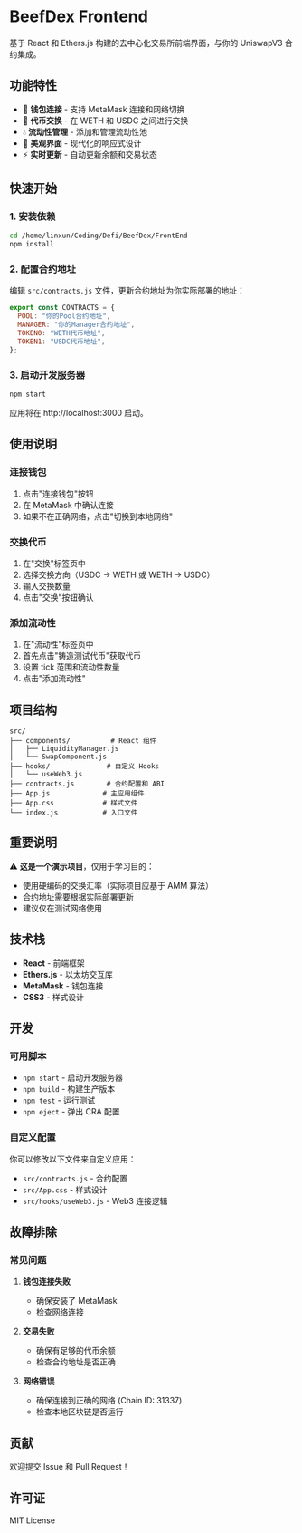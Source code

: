# BeefDex Frontend

基于 React 和 Ethers.js 构建的去中心化交易所前端界面，与你的 UniswapV3 合约集成。

## 功能特性

- 🔌 **钱包连接** - 支持 MetaMask 连接和网络切换
- 💱 **代币交换** - 在 WETH 和 USDC 之间进行交换
- 💧 **流动性管理** - 添加和管理流动性池
- 🎨 **美观界面** - 现代化的响应式设计
- ⚡ **实时更新** - 自动更新余额和交易状态

## 快速开始

### 1. 安装依赖

```bash
cd /home/linxun/Coding/Defi/BeefDex/FrontEnd
npm install
```

### 2. 配置合约地址

编辑 `src/contracts.js` 文件，更新合约地址为你实际部署的地址：

```javascript
export const CONTRACTS = {
  POOL: "你的Pool合约地址",
  MANAGER: "你的Manager合约地址", 
  TOKEN0: "WETH代币地址",
  TOKEN1: "USDC代币地址",
};
```

### 3. 启动开发服务器

```bash
npm start
```

应用将在 http://localhost:3000 启动。

## 使用说明

### 连接钱包

1. 点击"连接钱包"按钮
2. 在 MetaMask 中确认连接
3. 如果不在正确网络，点击"切换到本地网络"

### 交换代币

1. 在"交换"标签页中
2. 选择交换方向（USDC → WETH 或 WETH → USDC）
3. 输入交换数量
4. 点击"交换"按钮确认

### 添加流动性

1. 在"流动性"标签页中
2. 首先点击"铸造测试代币"获取代币
3. 设置 tick 范围和流动性数量
4. 点击"添加流动性"

## 项目结构

```
src/
├── components/          # React 组件
│   ├── LiquidityManager.js
│   └── SwapComponent.js
├── hooks/              # 自定义 Hooks
│   └── useWeb3.js
├── contracts.js        # 合约配置和 ABI
├── App.js             # 主应用组件
├── App.css            # 样式文件
└── index.js           # 入口文件
```

## 重要说明

⚠️ **这是一个演示项目**，仅用于学习目的：

- 使用硬编码的交换汇率（实际项目应基于 AMM 算法）
- 合约地址需要根据实际部署更新
- 建议仅在测试网络使用

## 技术栈

- **React** - 前端框架
- **Ethers.js** - 以太坊交互库
- **MetaMask** - 钱包连接
- **CSS3** - 样式设计

## 开发

### 可用脚本

- `npm start` - 启动开发服务器
- `npm build` - 构建生产版本
- `npm test` - 运行测试
- `npm eject` - 弹出 CRA 配置

### 自定义配置

你可以修改以下文件来自定义应用：

- `src/contracts.js` - 合约配置
- `src/App.css` - 样式设计
- `src/hooks/useWeb3.js` - Web3 连接逻辑

## 故障排除

### 常见问题

1. **钱包连接失败**
   - 确保安装了 MetaMask
   - 检查网络连接

2. **交易失败**
   - 确保有足够的代币余额
   - 检查合约地址是否正确

3. **网络错误**
   - 确保连接到正确的网络 (Chain ID: 31337)
   - 检查本地区块链是否运行

## 贡献

欢迎提交 Issue 和 Pull Request！

## 许可证

MIT License
